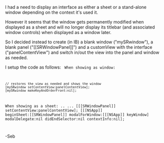 

I had a need to display an interface as either a sheet or a stand-alone window depending on the context it's used it.

However it seems that the window gets permanently modified when displayed as a sheet and will no longer display its titlebar (and associated window controls) when displayed as a window later.

So I decided instead to create (in IB) a blank window ("mySRwindow"), a blank panel ("[[SRWindowPanel]]") and a customView with the interface ("panelContentView") and switch in/out the view into the panel and window as needed.

I setup the code as follows:
<code>
When showing as window:

	// restores the view as needed and shows the window
	[mySRwindow setContentView:panelContentView];
	[mySRwindow makeKeyAndOrderFront:nil];

When showing as a sheet:
..
...
	[[[SRWindowPanel]] setContentView:panelContentView];
	[[[NSApp]] beginSheet:[[SRWindowPanel]] modalForWindow:[[[NSApp]] keyWindow] modalDelegate:nil didEndSelector:nil contextInfo:nil];

</code>

-Seb
